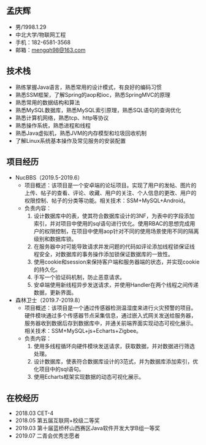 ## 孟庆辉
* 男/1998.1.29
* 中北大学/物联网工程
* 手机：182-6581-3568
* 邮箱：mengqh98@163.com

## 技术栈
* 熟练掌握Java语言，熟悉常用的设计模式，有良好的编码习惯
* 熟悉SSM框架，了解Spring的aop和ioc，熟悉SpringMVC的原理
* 熟悉常用的数据结构和算法
* 熟悉MySQL数据库，熟悉MySQL索引原理，熟悉SQL语句的查询优化
* 熟悉计算机网络，熟悉tcp、http等协议
* 熟悉操作系统，熟悉进程和线程
* 熟悉Java虚拟机，熟悉JVM的内存模型和垃圾回收机制
* 了解Linux系统基本操作及常见服务的安装配置

## 项目经历
* NucBBS（2019.5-2019.6）
    * 项目概述：该项目是一个安卓端的论坛项目。实现了用户的发帖、图片的上传、帖子的查看、评论、收藏、用户的关注、个人信息的更改、用户的权限控制、帖子的分类等功能。相关技术：SSM+MySQL+Android。
    * 负责内容：
        1. 设计数据库中的表，使其符合数据库设计的3NF，为表中的字段添加索引，并对项目中使用的sql语句进行优化。使用RBAC的思想完成用户的权限控制，在项目中使用aop针对不同的使用场景使用不同的隔离级别和数据库锁。
        2. 在服务器中对可能导致请求并发问题的代码如评论添加线程锁保证线程安全，对数据库的事务操作添加锁保证数据库的一致性。 
        3. 使用cookie和session来保持客户端和服务器端的状态，并实现cookie的持久化。
        4. 手写一个验证码机制，防止恶意请求。
        5. 安卓端使用新线程异步发送请求，并使用Handler在两个线程之间传递数据，更新界面。
* 森林卫士（2019.7-2019.8）
    * 项目概述：该项目是一个通过传感器检测温湿度来进行火灾预警的项目。硬件模块通过多个传感器节点采集信息，通过嵌入式网关发送给服务器，服务器收到数据后存到数据库中，并通关前端界面实现动态可视化展示。相关技术：SSM+MySQL+js+Echarts+Zigbee。
    * 负责内容：
        1. 使用多线程循环向硬件模块发送请求，获取数据，并对数据进行筛选处理。
        2. 设计数据库，使表符合数据库设计的3范式，并为数据库添加索引，优化项目中的sql语句。
        3. 使用Echarts框架实现数据的动态可视化展示。 

## 在校经历
* 2018.03 CET-4
* 2018.05 第五届互联网+校级二等奖
* 2019.03 第十届蓝桥杯山西赛区Java软件开发大学B组一等奖
* 2019.07 二青会优秀志愿者